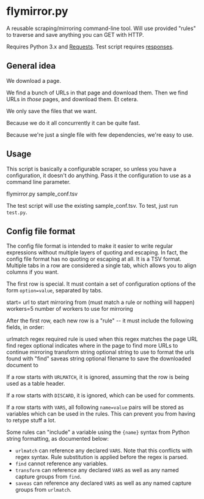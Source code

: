 flymirror.py
============

A reusable scraping/mirroring command-line tool. Will use provided "rules" to traverse and save anything you can GET with HTTP.

Requires Python 3.x and [Requests](http://docs.python-requests.org/en/latest/). Test script requires [responses](https://github.com/getsentry/responses).


General idea
------------

We download a page.

We find a bunch of URLs in that page and download them. Then we find URLs in *those* pages, and download them. Et cetera.

We only save the files that we want.

Because we do it all concurrently it can be quite fast.

Because we're just a single file with few dependencies, we're easy to use.


Usage
-----

This script is basically a configurable scraper, so unless you have a configuration, it doesn't do anything. Pass it the configuration to use as a command line parameter.

  flymirror.py sample_conf.tsv

The test script will use the existing sample_conf.tsv. To test, just run `test.py`.


Config file format
------------------

The config file format is intended to make it easier to write regular expressions without multiple layers of quoting and escaping. In fact, the config file format has no quoting or escaping at all. It is a TSV format. Multiple tabs in a row are considered a single tab, which allows you to align columns if you want.

The first row is special. It must contain a set of configuration options of the form `option=value`, separated by tabs.

  start=<no default>	url to start mirroring from (must match a rule or nothing will happen)
  workers=5				number of workers to use for mirroring

After the first row, each new row is a "rule" -- it must include the following fields, in order:

  urlmatch		regex	required	rule is used when this regex matches the page URL
  find			regex	optional	indicates where in the page to find more URLs to continue mirroring
  transform		string	optional	string to use to format the urls found with "find"
  saveas		string	optional	filename to save the downloaded document to

If a row starts with `URLMATCH`, it is ignored, assuming that the row is being used as a table header.

If a row starts with `DISCARD`, it is ignored, which can be used for comments.

If a row starts with `VARS`, all following `name=value` pairs will be stored as variables which can be used in the rules. This can prevent you from having to retype stuff a lot.

Some rules can "include" a variable using the `{name}` syntax from Python string formatting, as documented below:

* `urlmatch` can reference any declared `VARS`. Note that this conflicts with regex syntax. Rule substitution is applied before the regex is parsed.
* `find` cannot reference any variables.
* `transform` can reference any declared `VARS` as well as any named capture groups from `find`.
* `saveas` can reference any declared `VARS` as well as any named capture groups from `urlmatch`.